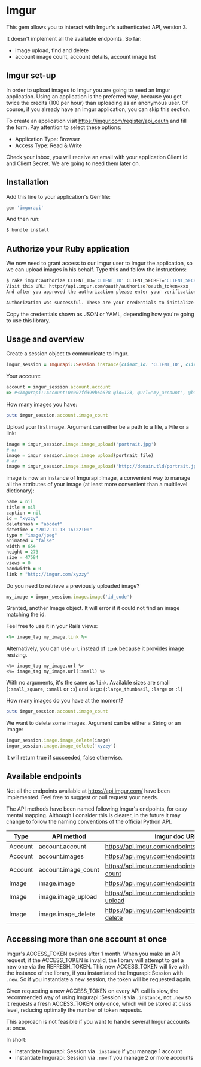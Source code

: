 # Imgur

This gem allows you to interact with Imgur's authenticated API, version 3.

It doesn't implement all the available endpoints. So far:
- image upload, find and delete
- account image count, account details, account image list

## Imgur set-up

In order to upload images to Imgur you are going to need an Imgur application. Using an application is the preferred way, because you get twice the credits (100 per hour) than uploading as an anonymous user.
Of course, if you already have an Imgur application, you can skip this section.

To create an application visit https://imgur.com/register/api_oauth and fill the form. Pay attention to select these options:
- Application Type: Browser
- Access Type: Read & Write

Check your inbox, you will receive an email with your application Client Id and Client Secret. We are going to need them later on.

## Installation

Add this line to your application's Gemfile:
```ruby
gem 'imgurapi'
```

And then run:
```bash
$ bundle install
```

## Authorize your Ruby application

We now need to grant access to our Imgur user to Imgur the application, so we can upload images in his behalf. Type this and follow the instructions:
```bash
$ rake imgur:authorize CLIENT_ID='CLIENT_ID' CLIENT_SECRET='CLIENT_SECRET'
Visit this URL: http://api.imgur.com/oauth/authorize?oauth_token=xxx
And after you approved the authorization please enter your verification code: yyy

Authorization was successful. These are your credentials to initialize the library:
```

Copy the credentials shown as JSON or YAML, depending how you're going to use this library.

## Usage and overview

Create a session object to communicate to Imgur.
```ruby
imgur_session = Imgurapi::Session.instance(client_id: 'CLIENT_ID', client_secret: 'CLIENT_SECRET', refresh_token: 'REFRESH_TOKEN')
```

Your account:
```ruby
account = imgur_session.account.account
=> #<Imgurapi::Account:0x007fd399b6b678 @id=123, @url="my_account", @bio=nil, @reputation=7, @created=1352279501, @pro_expiration=false>
```

How many images you have:
```ruby
puts imgur_session.account.image_count
```

Upload your first image. Argument can either be a path to a file, a File or a link:
```ruby
image = imgur_session.image.image_upload('portrait.jpg')
# or
image = imgur_session.image.image_upload(portrait_file)
# or
image = imgur_session.image.image_upload('http://domain.tld/portrait.jpg')
```

image is now an instance of Imgurapi::Image, a convenient way to manage all the attributes of your image (at least more convenient than a multilevel dictionary):
```ruby
name = nil
title = nil
caption = nil
id = "xyzzy"
deletehash = "abcdef"
datetime = "2012-11-18 16:22:00"
type = "image/jpeg"
animated = "false"
width = 654
height = 273
size = 47584
views = 0
bandwidth = 0
link = "http://imgur.com/xyzzy"
```

Do you need to retrieve a previously uploaded image?
```ruby
my_image = imgur_session.image.image('id_code')
```
Granted, another Image object. It will error if it could not find an image matching the id.

Feel free to use it in your Rails views:
```ruby
<%= image_tag my_image.link %>
```

Alternatively, you can use `url` instead of `link` because it provides image resizing.
```
<%= image_tag my_image.url %>
<%= image_tag my_image.url(:small) %>
```
With no arguments, it's the same as `link`.
Available sizes are small (`:small_square`, `:small` or `:s`) and large (`:large_thumbnail`, `:large` or `:l`)

How many images do you have at the moment?
```ruby
puts imgur_session.account.image_count
```

We want to delete some images. Argument can be either a String or an Image:
```ruby
imgur_session.image.image_delete(image)
imgur_session.image.image_delete('xyzzy')
```
It will return true if succeeded, false otherwise.

## Available endpoints

Not all the endpoints available at https://api.imgur.com/ have been implemented.
Feel free to suggest or pull request your needs.

The API methods have been named following Imgur's endpoints, for easy mental mapping.
Although I consider this is clearer, in the future it may change to follow the naming conventions of the official Python API.

| Type | API method | Imgur doc URL |
|---|---|---|
| Account | account.account | https://api.imgur.com/endpoints/account#account |
| Account | account.images | https://api.imgur.com/endpoints/account#images |
| Account | account.image_count | https://api.imgur.com/endpoints/account#image-count |
| Image | image.image | https://api.imgur.com/endpoints/image#image |
| Image | image.image_upload | https://api.imgur.com/endpoints/image#image-upload |
| Image | image.image_delete | https://api.imgur.com/endpoints/image#image-delete |

## Accessing more than one account at once

Imgur's ACCESS_TOKEN expires after 1 month. When you make an API request, if the ACCESS_TOKEN is invalid, the library will attempt to get a new one via the REFRESH_TOKEN. This new ACCESS_TOKEN will live with the instance of the library, if you instantiated the Imgurapi::Session with `.new`. So if you instantiate a new session, the token will be requested again.

Given requesting a new ACCESS_TOKEN on every API call is slow, the recommended way of using Imgurapi::Session is via `.instance`, not `.new` so it requests a fresh ACCESS_TOKEN only once, which will be stored at class level, reducing optimally the number of token requests.

This approach is not feasible if you want to handle several Imgur accounts at once.

In short:
 - instantiate Imgurapi::Session via `.instance` if you manage 1 account
 - instantiate Imgurapi::Session via `.new` if you manage 2 or more accounts
